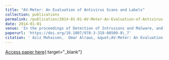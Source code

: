 ```yaml
---
title: "AV-Meter: An Evaluation of Antivirus Scans and Labels"
collection: publications
permalink: /publication/2014-01-01-AV-Meter-An-Evaluation-of-Antivirus-Scans-and-Labels
date: 2014-01-01
venue: 'In the proceedings of Detection of Intrusions and Malware, and Vulnerability Assessment - 11th International Conference, DIMVA 2014, Egham, UK, July 10-11, 2014. Proceedings'
paperurl: 'https://doi.org/10.1007/978-3-319-08509-8\_7'
citation: ' Aziz Mohaisen,  Omar Alrawi, &quot;AV-Meter: An Evaluation of Antivirus Scans and Labels.&quot; In the proceedings of Detection of Intrusions and Malware, and Vulnerability Assessment - 11th International Conference, DIMVA 2014, Egham, UK, July 10-11, 2014. Proceedings, 2014.'
---
```

[Access paper here](https://doi.org/10.1007/978-3-319-08509-8\_7){:target="_blank"}
